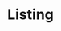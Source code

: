 ---
title: Listing
_template: detail
model: 2007 Toyota Camry XLE
price: 
mileage: 54,000 miles
owner:
engine: V6
transmission:
drive:

---